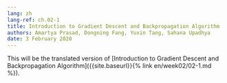 ```yaml
---
lang: zh
lang-ref: ch.02-1
title: Introduction to Gradient Descent and Backpropagation Algorithm
authors: Amartya Prasad, Dongning Fang, Yuxin Tang, Sahana Upadhya
date: 3 February 2020
---
```


This will be the translated version of [Introduction to Gradient Descent and Backpropagation Algorithm]({{site.baseurl}}{% link en/week02/02-1.md %}).

